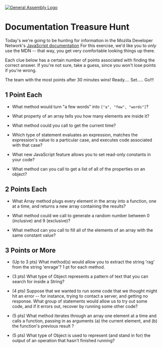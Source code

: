 [![General Assembly Logo](https://camo.githubusercontent.com/1a91b05b8f4d44b5bbfb83abac2b0996d8e26c92/687474703a2f2f692e696d6775722e636f6d2f6b6538555354712e706e67)](https://generalassemb.ly/education/web-development-immersive)

# Documentation Treasure Hunt

<!--
  title: MDN Documentation Treasure Hunt
  type: lesson
  estimated duration: 30 min
  creator: Matt Brendzel
  competencies: JavaScript, reading documentation
-->

Today's we're going to be hunting for information in the Mozilla Developer
Network's [JavaScript documentation](https://developer.mozilla.org/en-US/docs/Web/JavaScript/Reference)
For this exercise, we'd like you to _only_ use the MDN -- that way, you get
very comfortable looking things up there.

Each clue below has a certain number of points associated with finding the
correct answer. If you're not sure, take a guess, since you won't lose points
if you're wrong.

The team with the most points after 30 minutes wins!
Ready.... Set..... Go!!!

## 1 Point Each

-   What method would turn "a few words" into `["a", "few", "words"]`?

-   What property of an array tells you how many elements are inside it?

-   What method could you call to get the current time?

-   Which type of statement evaluates an expression, matches the expression's
    value to a particular case, and executes code associated with that case?

-   What new JavaScript feature allows you to set read-only constants in
    your code?

-   What method can you call to get a list of all of the properties on an
    object?

## 2 Points Each

-   What Array method plugs every element in the array into a function, one at
    a time, and returns a new array containing the results?

-   What method could we call to generate a random number between 0
    (inclusive) and 9 (exclusive)?

-   What method can you call to fill all of the elements of an array with the
    same constant value?

## 3 Points or More

-   (Up to 3 pts) What method(s) would allow you to extract the string 'rag'
    from the string 'enrage'? 1 pt for each method.

-   (3 pts) What type of Object represents a pattern of text that you can
    search for inside a String?

-   (4 pts) Suppose that we wanted to run some code that we thought might hit an
    error -- for instance, trying to contact a server, and getting no response.
    What group of statements would allow us to try out some code, and if it
    errors out, recover by running some other code?

-   (5 pts) What method iterates through an array one element at a time and
    calls a function, passing in as arguments
    (a) the current element, and
    (b) the function's previous result
    ?

-   (5 pts) What type of Object is used to represent (and stand in for) the
    output of an operation that hasn't finished running?
